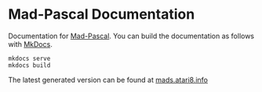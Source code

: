 # Mad-Pascal Documentation

Documentation for [Mad-Pascal](https://github.com/tebe6502/Mad-Pascal).
You can build the documentation as follows with [MkDocs](https://www.mkdocs.org/).

```
mkdocs serve
mkdocs build
```

The latest generated version can be found at [mads.atari8.info](https://mads.atari8.info/doc/en/index.html)
